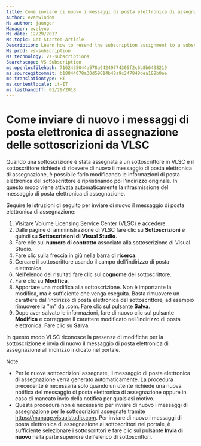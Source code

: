 ```yaml
---
title: Come inviare di nuovo i messaggi di posta elettronica di assegnazione delle sottoscrizioni da VLSC | Microsoft Docs
Author: evanwindom
Ms.author: jaunger
Manager: evelynp
Ms.date: 12/29/2017
Ms.topic: Get-Started-Article
Description: Learn how to resend the subscription assignment to a subscriber from within VLSC
Ms.prod: vs-subscription
Ms.technology: vs-subscriptions
Searchscope: VS Subscription
ms.openlocfilehash: 7162435044a578a94249774305f2c6b8b6438219
ms.sourcegitcommit: b18844078a30d59014b48a9c247848dea188b0ee
ms.translationtype: HT
ms.contentlocale: it-IT
ms.lasthandoff: 01/29/2018
---
```

# <a name="how-to-resend-subscription-assignment-emails-from-vlsc"></a>Come inviare di nuovo i messaggi di posta elettronica di assegnazione delle sottoscrizioni da VLSC

Quando una sottoscrizione è stata assegnata a un sottoscrittore in VLSC e il sottoscrittore richiede di ricevere di nuovo il messaggio di posta elettronica di assegnazione, è possibile farlo modificando le informazioni di posta elettronica del sottoscrittore e ripristinando poi l'indirizzo originale. In questo modo viene attivata automaticamente la ritrasmissione del messaggio di posta elettronica di assegnazione.

Seguire le istruzioni di seguito per inviare di nuovo il messaggio di posta elettronica di assegnazione:


1. Visitare Volume Licensing Service Center (VLSC) e accedere.
2. Dalle pagine di amministrazione di VLSC fare clic su **Sottoscrizioni** e quindi su **Sottoscrizioni di Visual Studio**.
3. Fare clic sul **numero di contratto** associato alla sottoscrizione di Visual Studio.
4. Fare clic sulla freccia in giù nella barra di **ricerca**.  
5. Cercare il sottoscrittore usando il campo dell'indirizzo di posta elettronica.
6. Nell'elenco dei risultati fare clic sul **cognome** del sottoscrittore.
7. Fare clic su **Modifica**.
8. Apportare una modifica alla sottoscrizione. Non è importante la modifica, ma è sufficiente che venga eseguita.  Basta rimuovere un carattere dall'indirizzo di posta elettronica del sottoscrittore, ad esempio rimuovere la "m" da .com. Fare clic sul pulsante **Salva**.
9. Dopo aver salvato le informazioni, fare di nuovo clic sul pulsante **Modifica** e correggere il carattere modificato nell'indirizzo di posta elettronica. Fare clic su **Salva**.
   
In questo modo VLSC riconosce la presenza di modifiche per la sottoscrizione e invia di nuovo il messaggio di posta elettronica di assegnazione all'indirizzo indicato nel portale. 

> [!NOTE]
> - Per le nuove sottoscrizioni assegnate, il messaggio di posta elettronica di assegnazione verrà generato automaticamente. La procedura precedente è necessaria solo quando un utente richiede una nuova notifica del messaggio di posta elettronica di assegnazione oppure in caso di mancato invio della notifica per qualsiasi motivo.
> - Questa procedura non è necessario per inviare di nuovo i messaggi di assegnazione per le sottoscrizioni assegnate tramite https://manage.visualstudio.com.  Per inviare di nuovo i messaggi di posta elettronica di assegnazione ai sottoscrittori nel portale, è sufficiente selezionare i sottoscrittori e fare clic sul pulsante **Invia di nuovo** nella parte superiore dell'elenco di sottoscrittori.  